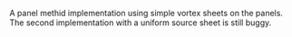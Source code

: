 A panel methid implementation using simple vortex sheets on the panels. The second implementation  with a uniform source sheet is still buggy.